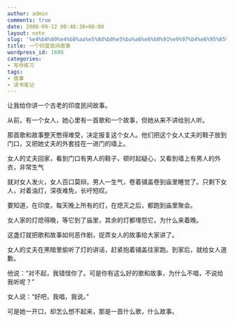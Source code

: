 ```yaml
---
author: admin
comments: true
date: 2008-09-12 00:48:38+00:00
layout: note
slug: '%e4%b8%80%e4%b8%aa%e5%8d%b0%e5%ba%a6%e6%b0%91%e9%97%b4%e6%95%85%e4%ba%8b'
title: 一个印度民间故事
wordpress_id: 1699
categories:
- 写作练习
tags:
- 故事
- 读书笔记
---
```


让我给你讲一个古老的印度民间故事。

从前，有一个女人，她心里有一首歌和一个故事，但她从来不讲给别人听。

那首歌和故事整天憋得难受，决定报复这个女人。他们把这个女人丈夫的鞋子放到门口，又把她丈夫的外套挂在一进门的墙上。

女人的丈夫回家，看到门口有男人的鞋子，顿时起疑心，又看到墙上有男人的外衣，非常生气

就对女人发火，女人百口莫辩。男人一生气，卷着铺盖卷到庙里睡觉了。只剩下女人，对着油灯，深夜难免，长吁短叹。

要知道，在印度，每天晚上所有的灯，在熄灭之后，都跑到庙里聚会。

女人家的灯熄得晚，等它到了庙里，其余的灯都埋怨它，为什么来着晚。

这盏灯就把歌和故事如何恶作剧，捉弄女人的故事给大家讲了。

女人的丈夫在黑暗里偷听了灯的讲话，赶紧抱着铺盖往家跑。到家后，就给女人道歉。

他说：“对不起，我错怪你了。可是你有这么好的歌和故事，为什么不唱，不说给我听呢？”

女人说：“好吧，我唱，我说。”

可是她一开口，却怎么想不起来，那是一首什么歌，什么故事。

